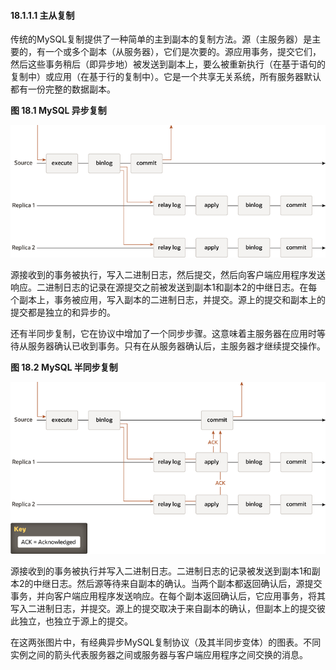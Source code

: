 #### 18.1.1.1 主从复制

传统的MySQL复制提供了一种简单的主到副本的复制方法。源（主服务器）是主要的，有一个或多个副本（从服务器），它们是次要的。源应用事务，提交它们，然后这些事务稍后（即异步地）被发送到副本上，要么被重新执行（在基于语句的复制中）或应用（在基于行的复制中）。它是一个共享无关系统，所有服务器默认都有一份完整的数据副本。

**图 18.1 MySQL 异步复制**

![](async-replication-diagram.png)

源接收到的事务被执行，写入二进制日志，然后提交，然后向客户端应用程序发送响应。二进制日志的记录在源提交之前被发送到副本1和副本2的中继日志。在每个副本上，事务被应用，写入副本的二进制日志，并提交。源上的提交和副本上的提交都是独立的和异步的。

还有半同步复制，它在协议中增加了一个同步步骤。这意味着主服务器在应用时等待从服务器确认已收到事务。只有在从服务器确认后，主服务器才继续提交操作。

**图 18.2 MySQL 半同步复制**

![](semisync-replication-diagram.png)

源接收到的事务被执行并写入二进制日志。二进制日志的记录被发送到副本1和副本2的中继日志。然后源等待来自副本的确认。当两个副本都返回确认后，源提交事务，并向客户端应用程序发送响应。在每个副本返回确认后，它应用事务，将其写入二进制日志，并提交。源上的提交取决于来自副本的确认，但副本上的提交彼此独立，也独立于源上的提交。

在这两张图片中，有经典异步MySQL复制协议（及其半同步变体）的图表。不同实例之间的箭头代表服务器之间或服务器与客户端应用程序之间交换的消息。
